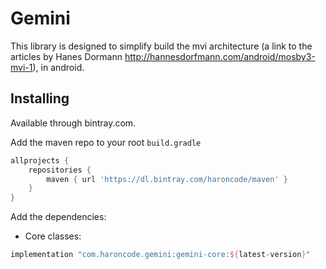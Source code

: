# Gemini

This library is designed to simplify build the mvi architecture (a link to the articles by Hanes Dormann 
http://hannesdorfmann.com/android/mosby3-mvi-1), in android.

## Installing
Available through bintray.com.

Add the maven repo to your root `build.gradle`

```groovy
allprojects {
    repositories {
        maven { url 'https://dl.bintray.com/haroncode/maven' }
    }
}
```

Add the dependencies:
- Core classes:
```groovy
implementation "com.haroncode.gemini:gemini-core:${latest-version}"
```
